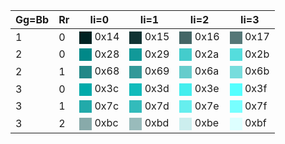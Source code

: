 | Gg=Bb	| Rr	| Ii=0	| Ii=1	| Ii=2	| Ii=3	|
| ----	| ----	| ----	| ----	| ----	| ----	|
| 1	| 0	|<span style="display:inline-block;vertical-align:middle;width:1lh;height:1lh;background:#022"></span> 0x14	|<span style="display:inline-block;vertical-align:middle;width:1lh;height:1lh;background:#133"></span> 0x15	|<span style="display:inline-block;vertical-align:middle;width:1lh;height:1lh;background:#466"></span> 0x16	|<span style="display:inline-block;vertical-align:middle;width:1lh;height:1lh;background:#577"></span> 0x17	|
| 2	| 0	|<span style="display:inline-block;vertical-align:middle;width:1lh;height:1lh;background:#088"></span> 0x28	|<span style="display:inline-block;vertical-align:middle;width:1lh;height:1lh;background:#199"></span> 0x29	|<span style="display:inline-block;vertical-align:middle;width:1lh;height:1lh;background:#4cc"></span> 0x2a	|<span style="display:inline-block;vertical-align:middle;width:1lh;height:1lh;background:#5dd"></span> 0x2b	|
| 2	| 1	|<span style="display:inline-block;vertical-align:middle;width:1lh;height:1lh;background:#288"></span> 0x68	|<span style="display:inline-block;vertical-align:middle;width:1lh;height:1lh;background:#399"></span> 0x69	|<span style="display:inline-block;vertical-align:middle;width:1lh;height:1lh;background:#6cc"></span> 0x6a	|<span style="display:inline-block;vertical-align:middle;width:1lh;height:1lh;background:#7dd"></span> 0x6b	|
| 3	| 0	|<span style="display:inline-block;vertical-align:middle;width:1lh;height:1lh;background:#0aa"></span> 0x3c	|<span style="display:inline-block;vertical-align:middle;width:1lh;height:1lh;background:#1bb"></span> 0x3d	|<span style="display:inline-block;vertical-align:middle;width:1lh;height:1lh;background:#4ee"></span> 0x3e	|<span style="display:inline-block;vertical-align:middle;width:1lh;height:1lh;background:#5ff"></span> 0x3f	|
| 3	| 1	|<span style="display:inline-block;vertical-align:middle;width:1lh;height:1lh;background:#2aa"></span> 0x7c	|<span style="display:inline-block;vertical-align:middle;width:1lh;height:1lh;background:#3bb"></span> 0x7d	|<span style="display:inline-block;vertical-align:middle;width:1lh;height:1lh;background:#6ee"></span> 0x7e	|<span style="display:inline-block;vertical-align:middle;width:1lh;height:1lh;background:#7ff"></span> 0x7f	|
| 3	| 2	|<span style="display:inline-block;vertical-align:middle;width:1lh;height:1lh;background:#8aa"></span> 0xbc	|<span style="display:inline-block;vertical-align:middle;width:1lh;height:1lh;background:#9bb"></span> 0xbd	|<span style="display:inline-block;vertical-align:middle;width:1lh;height:1lh;background:#cee"></span> 0xbe	|<span style="display:inline-block;vertical-align:middle;width:1lh;height:1lh;background:#dff"></span> 0xbf	|
